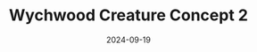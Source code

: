 ---
date: 2024-09-19
image_path: /images/gallery/wychwood-creature-concept-2.jpg
title: Wychwood Creature Concept 2
description: Wychwood Creature Concept.
source: https://bsky.app/profile/fpcstudio.bsky.social/post/3l6t4to72yl2g
height: 837
width: 2000
tags: ["Creature", "Concept"]
---